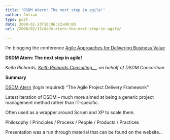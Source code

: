 ```yaml
---
title: 'DSDM Atern: The next step in agile!'
author: Julian
type: post
date: 2008-02-13T16:06:22+00:00
url: /2008/02/13/dsdm-atern-the-next-step-in-agile/

---
```

I’m blogging the conference [Agile Approaches for Delivering Business Value][1]

**DSDM Atern: The next step in agile!**

_Keith Richards, [Keith Richards Consulting][2]__, on behalf of DSDM Consortium_

**Summary**

[DSDM Atern][3] (login required) “The Agile Project Delivery Framework”

Latest iteration of DSDM – much more aimed at being a generic project management method rather than IT-specific.

Often used as a wrapper around Scrum and XP to scale them.

Philosophy / Principles / Process / People / Products / Practices

Presentation was a run through material that can be found on the website…

 [1]: https://www.unicom.co.uk/product_detail.asp?prdid=1547
 [2]: https://www.keithrichardsconsulting.co.uk/site/home/
 [3]: https://www.dsdm.org/atern/introduction/what-is-dsdm-atern/
